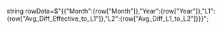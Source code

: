 string rowData=$"{{\"Month\":{row["Month"]},\"Year\":{row["Year"]},\"L1\":{row["Avg_Diff_Effective_to_L1"]},\"L2\":{row["Avg_Diff_L1_to_L2"]}}}";
